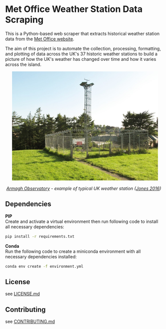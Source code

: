 # Met Office Weather Station Data Scraping
This is a Python-based web scraper that extracts historical weather station data from the [Met Office website](https://www.metoffice.gov.uk/research/climate/maps-and-data/historic-station-data).

The aim of this project is to automate the collection, processing, formatting, and plotting of data across the UK's 37 historic weather stations to build a picture of how the UK's weather has changed over time and how it varies across the island.

<p align = "center">
  <img src = "station_image.jpg" alt = "image" height = "350">
</p>
<p align="center">
    <i><a href="https://en.wikipedia.org/wiki/Armagh_Observatory">Armagh Observatory</a> - example of typical UK weather station (<a href="https://www.geograph.ie/photo/5000777">Jones 2016</a>)</i>
</p>

## Dependencies
**PIP**  
Create and activate a virtual environment then run following code to install all necessary dependencies:
```bash
pip install -r requirements.txt
```

**Conda**  
Run the following code to create a miniconda environment with all necessary dependencies installed:
```bash
conda env create -f environment.yml
```

## License
see [LICENSE.md](LICENSE.md)

## Contributing
see [CONTRIBUTING.md](CONTRIBUTING.md)
